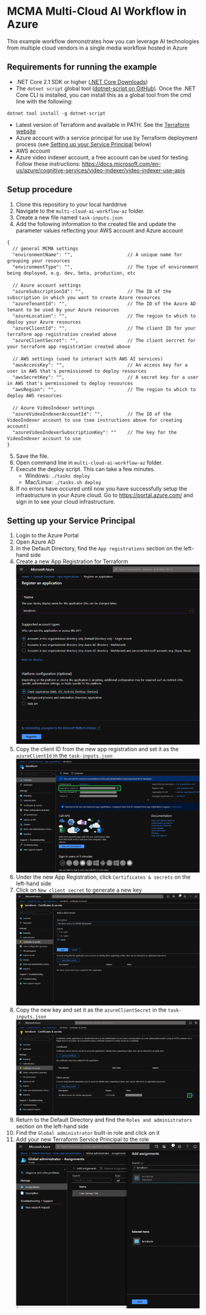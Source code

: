 # MCMA Multi-Cloud AI Workflow in Azure

This example workflow demonstrates how you can leverage AI technologies from multiple cloud vendors in a single media workflow hosted in Azure


## Requirements for running the example
* .NET Core 2.1 SDK or higher ([.NET Core Downloads](https://dotnet.microsoft.com/download))
* The `dotnet script` global tool ([dotnet-script on GitHub](https://github.com/filipw/dotnet-script)). Once the .NET Core CLI is installed, you can install this as a global tool from the cmd line with the following:
```
dotnet tool install -g dotnet-script
```
* Latest version of Terraform and available in PATH. See the [Terraform website](https://www.terraform.io/)
* Azure account with a service principal for use by Terraform deployment process (see [Setting up your Service Principal](#setting-up-your-service-principal) below)
* AWS account
* Azure video indexer account, a free account can be used for testing. Follow these instructions: https://docs.microsoft.com/en-us/azure/cognitive-services/video-indexer/video-indexer-use-apis

## Setup procedure
1. Clone this repository to your local harddrive
2. Navigate to the `multi-cloud-ai-workflow-az` folder.
3. Create a new file named `task-inputs.json`
4. Add the following information to the created file and update the parameter values reflecting your AWS account and Azure account 
```jsonc
{
  // general MCMA settings
  "environmentName": "",                    // A unique name for grouping your resources
  "environmentType": "",                    // The type of environment being deployed, e.g. dev, beta, production, etc

  // Azure account settings
  "azureSubscriptionId": "",                // The ID of the subscription in which you want to create Azure resources
  "azureTenantId": "",                      // The ID of the Azure AD tenant to be used by your Azure resources
  "azureLocation": "",                      // The region to which to deploy your Azure resources
  "azureClientId": "",                      // The client ID for your terraform app registration created above
  "azureClientSecret": "",                  // The client sercret for your terraform app registration created above

  // AWS settings (used to interact with AWS AI services)
  "awsAccessKey": "",                       // An access key for a user in AWS that's permissioned to deploy resources
  "awsSecretKey": "",                       // A secret key for a user in AWS that's permissioned to deploy resources
  "awsRegion": "",                          // The region to which to deploy AWS resources

  // Azure VideoIndexer settings
  "azureVideoIndexerAccountId": "",         // The ID of the VideoIndexer account to use (see instructions above for creating account)
  "azureVideoIndexerSubscriptionKey": ""    // The key for the VideoIndexer account to use
}
```

5. Save the file.
6. Open command line in `multi-cloud-ai-workflow-az` folder.
7. Execute the deploy script. This can take a few minutes.
    * Windows: `./tasks deploy`
    * Mac/Linux: `./tasks.sh deploy`
8. If no errors have occured until now you have successfully setup the infrastructure in your Azure cloud. Go to https://portal.azure.com/ and sign in to see your cloud infrastructure.

## Setting up your Service Principal
1. Login to the Azure Portal
2. Open Azure AD
3. In the Default Directory, find the `App registrations` section on the left-hand side
4. Create a new App Registration for Terraform
![Create new App Registration](https://raw.githubusercontent.com/ebu/mcma-projects-dotnet/master/multi-cloud-ai-workflow-az/screenshots/terraform-sp-setup-1.png)
5. Copy the client ID from the new app registration and set it as the `azureClientId` in the `task-inputs.json`
![Copy App Registration Client ID](https://raw.githubusercontent.com/ebu/mcma-projects-dotnet/master/multi-cloud-ai-workflow-az/screenshots/terraform-sp-setup-3.png)
6. Under the new App Registration, click `Certificates & secrets` on the left-hand side
7. Click on `New client secret` to generate a new key
![Generate App Registration Client Secret](https://raw.githubusercontent.com/ebu/mcma-projects-dotnet/master/multi-cloud-ai-workflow-az/screenshots/terraform-sp-setup-5.png)
8. Copy the new key and set it as the `azureClientSecret` in the `task-inputs.json`
![Copy App Registration Client Secret](https://raw.githubusercontent.com/ebu/mcma-projects-dotnet/master/multi-cloud-ai-workflow-az/screenshots/terraform-sp-setup-8.png)
9. Return to the Default Directory and find the `Roles and administrators` section on the left-hand side
10. Find the `Global administrator` built-in role and click on it
11. Add your new Terraform Service Principal to the role
![Make Terraform an Admin](https://raw.githubusercontent.com/ebu/mcma-projects-dotnet/master/multi-cloud-ai-workflow-az/screenshots/terraform-sp-setup-2.png)